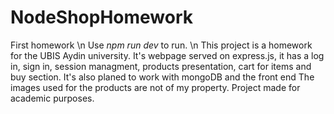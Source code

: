 # NodeShopHomework
First homework \n
Use *npm run dev* to run. \n
This project is a homework for the UBIS Aydin university.
It's webpage served on express.js, it has a log in, sign in, session managment, products presentation, cart for items and buy section. 
It's also planed to work with mongoDB and the front end 
The images used for the products are not of my property.
Project made for academic purposes.
